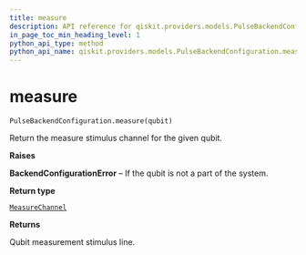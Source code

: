 ```yaml
---
title: measure
description: API reference for qiskit.providers.models.PulseBackendConfiguration.measure
in_page_toc_min_heading_level: 1
python_api_type: method
python_api_name: qiskit.providers.models.PulseBackendConfiguration.measure
---
```


# measure

<span id="qiskit.providers.models.PulseBackendConfiguration.measure" />

`PulseBackendConfiguration.measure(qubit)`

Return the measure stimulus channel for the given qubit.

**Raises**

**BackendConfigurationError** – If the qubit is not a part of the system.

**Return type**

[`MeasureChannel`](qiskit.pulse.channels#qiskit.pulse.channels.MeasureChannel "qiskit.pulse.channels.MeasureChannel")

**Returns**

Qubit measurement stimulus line.


